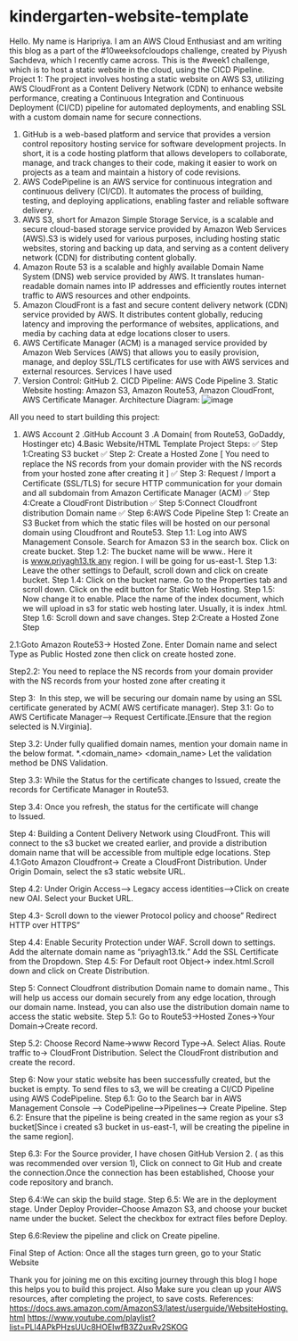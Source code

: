 # kindergarten-website-template





Hello. My name is Haripriya. I am an AWS Cloud Enthusiast and am writing this blog as a part of the #10weeksofcloudops challenge, created by Piyush Sachdeva, which I recently came across. This is the #week1 challenge, which is to host a static website in the cloud, using the CICD Pipeline.
Project 1:
The project involves hosting a static website on AWS S3, utilizing AWS CloudFront as a Content Delivery Network (CDN) to enhance website performance, creating a Continuous Integration and Continuous Deployment (CI/CD) pipeline for automated deployments, and enabling SSL with a custom domain name for secure connections.
1. GitHub is a web-based platform and service that provides a version control repository hosting service for software development projects. In short, it is a code hosting platform that allows developers to collaborate, manage, and track changes to their code, making it easier to work on projects as a team and maintain a history of code revisions.
2. AWS CodePipeline is an AWS service for continuous integration and continuous delivery (CI/CD). It automates the process of building, testing, and deploying applications, enabling faster and reliable software delivery.
3. AWS S3, short for Amazon Simple Storage Service, is a scalable and secure cloud-based storage service provided by Amazon Web Services (AWS).S3 is widely used for various purposes, including hosting static websites, storing and backing up data, and serving as a content delivery network (CDN) for distributing content globally.
4. Amazon Route 53 is a scalable and highly available Domain Name System (DNS) web service provided by AWS. It translates human-readable domain names into IP addresses and efficiently routes internet traffic to AWS resources and other endpoints.
5. Amazon CloudFront is a fast and secure content delivery network (CDN) service provided by AWS. It distributes content globally, reducing latency and improving the performance of websites, applications, and media by caching data at edge locations closer to users.
6. AWS Certificate Manager (ACM) is a managed service provided by Amazon Web Services (AWS) that allows you to easily provision, manage, and deploy SSL/TLS certificates for use with AWS services and external resources.
Services I have used
1. Version Control: GitHub 2. CICD Pipeline: AWS Code Pipeline 3. Static Website hosting: Amazon S3, Amazon Route53, Amazon CloudFront, AWS Certificate Manager.
Architecture Diagram:
![image](https://github.com/priya241302/kindergarten-website-template/assets/119650186/740a5f8f-dd78-41e1-9553-1d6a82f6745c)

All you need to start building this project:
1. AWS Account
2 .GitHub Account
3 .A Domain( from Route53, GoDaddy, Hostinger etc)
4.Basic Website/HTML Template
Project Steps:
✅ Step 1:Creating S3 bucket
✅ Step 2: Create a Hosted Zone [ You need to replace the NS records from your domain provider with the NS records from your hosted zone after creating it ]
✅ Step 3: Request / Import a Certificate (SSL/TLS) for secure HTTP communication for your domain and all subdomain from Amazon Certificate Manager (ACM)
✅ Step 4:Create a CloudFront Distribution
✅ Step 5:Connect Cloudfront distribution Domain name
✅ Step 6:AWS Code Pipeline
Step 1: Create an S3 Bucket from which the static files will be hosted on our personal domain using Cloudfront and Route53. Step 1.1: Log into AWS Management Console. Search for Amazon S3 in the search box. Click on create bucket. Step 1.2: The bucket name will be www.<domainname>. Here it is www.priyagh13.tk any region. I will be going for us-east-1.
Step 1.3: Leave the other settings to Default, scroll down and click on create bucket.
Step 1.4: Click on the bucket name. Go to the Properties tab and scroll down. Click on the edit button for Static Web Hosting.
Step 1.5: Now change it to enable. Place the name of the index document, which we will upload in s3 for static web hosting later. Usually, it is index .html.
Step 1.6: Scroll down and save changes. Step 2:Create a Hosted Zone Step

2.1:Goto Amazon Route53→ Hosted Zone. Enter Domain name and select Type as Public Hosted zone then click on create hosted zone. 

Step2.2: You need to replace the NS records from your domain provider with the NS records from your hosted zone after creating it

Step 3:  In this step, we will be securing our domain name by using an SSL certificate generated by ACM( AWS certificate manager).
Step 3.1: Go to AWS Certificate Manager—> Request Certificate.[Ensure that the region selected is N.Virginia].

Step 3.2: Under fully qualified domain names, mention your domain name in the below format.
*.<domain_name>
<domain_name>
Let the validation method be DNS Validation.

Step 3.3: While the Status for the certificate changes to Issued, create the records for Certificate Manager in Route53.

Step 3.4: Once you refresh, the status for the certificate will change to Issued.

Step 4: Building a Content Delivery Network using CloudFront. This will connect to the s3 bucket we created earlier, and provide a distribution domain name that will be accessible from multiple edge locations.
Step 4.1:Goto Amazon Cloudfront→ Create a CloudFront Distribution. Under Origin Domain, select the s3 static website URL.

Step 4.2: Under Origin Access—> Legacy access identities—>Click on create new OAI.
Select your Bucket URL.

Step 4.3- Scroll down to the viewer Protocol policy and choose” Redirect HTTP over HTTPS”

Step 4.4: Enable Security Protection under WAF. Scroll down to settings. Add the alternate domain name as “priyagh13.tk.”
Add the SSL Certificate from the Dropdown.
Step 4.5: For Default root Object→ index.html.Scroll down and click on Create Distribution.


Step 5: Connect Cloudfront distribution Domain name to domain name., This will help us access our domain securely from any edge location, through our domain name.
Instead, you can also use the distribution domain name to access the static website.
Step 5.1: Go to Route53→Hosted Zones→Your Domain→Create record.

Step 5.2: Choose Record Name→www Record Type→A. Select Alias. Route traffic to→ CloudFront Distribution. Select the CloudFront distribution and create the record.

Step 6: Now your static website has been successfully created, but the bucket is empty. To send files to s3, we will be creating a CI/CD Pipeline using AWS CodePipeline.
Step 6.1: Go to the Search bar in AWS Management Console --> CodePipeline-->Pipelines--> Create Pipeline.
Step 6.2: Ensure that the pipeline is being created in the same region as your s3 bucket[Since i created s3 bucket in us-east-1, will be creating the pipeline in the same region].

Step 6.3: For the Source provider, I have chosen GitHub Version 2. ( as this was recommended over version 1), Click on connect to Git Hub and create the connection.Once the connection has been established, Choose your code repository and branch.


Step 6.4:We can skip the build stage.
Step 6.5: We are in the deployment stage. Under Deploy Provider–Choose Amazon S3, and choose your bucket name under the bucket. Select the checkbox for extract files before Deploy.

Step 6.6:Review the pipeline and click on Create pipeline.

Final Step of Action: Once all the stages turn green, go to your Static Website

Thank you for joining me on this exciting journey through this blog I hope this helps you to build this project.
Also Make sure you clean up your AWS resources, after completing the project, to save costs.
References:
https://docs.aws.amazon.com/AmazonS3/latest/userguide/WebsiteHosting.html
https://www.youtube.com/playlist?list=PLl4APkPHzsUUc8HOEIwfB3Z2uxRv2SKOG




